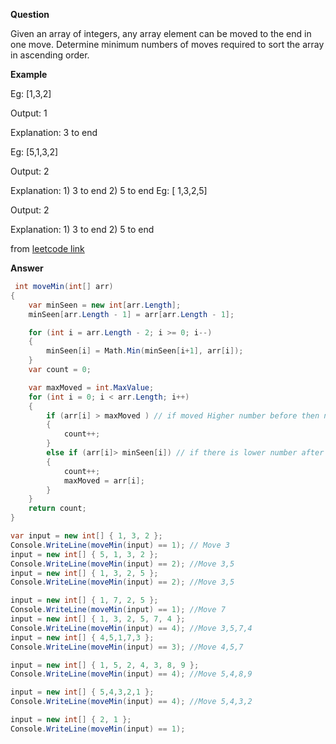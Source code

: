 
**Question**

Given an array of integers, any array element can be moved to the end in one move. Determine minimum numbers of moves required to sort the array in ascending order.

**Example**

Eg: [1,3,2]

Output: 1

Explanation: 3 to end

Eg: [5,1,3,2]

Output: 2

Explanation: 1) 3 to end
	     2) 5 to end
Eg: [ 1,3,2,5]

Output: 2

Explanation: 1) 3 to end
	     2) 5 to end

from [leetcode link](https://leetcode.com/discuss/interview-question/789524/determine-minimum-numbers-of-moves-required-to-sort-the-array-in-ascending-order)

**Answer**
```cs
 int moveMin(int[] arr)
{
    var minSeen = new int[arr.Length];
    minSeen[arr.Length - 1] = arr[arr.Length - 1];

    for (int i = arr.Length - 2; i >= 0; i--)
    {
        minSeen[i] = Math.Min(minSeen[i+1], arr[i]);
    }
    var count = 0;

    var maxMoved = int.MaxValue;
    for (int i = 0; i < arr.Length; i++)
    {
        if (arr[i] > maxMoved ) // if moved Higher number before then need to move
        {
            count++;
        }
        else if (arr[i]> minSeen[i]) // if there is lower number after then need to move
        {
            count++;
            maxMoved = arr[i];
        }
    }
    return count;
}

var input = new int[] { 1, 3, 2 };
Console.WriteLine(moveMin(input) == 1); // Move 3
input = new int[] { 5, 1, 3, 2 };
Console.WriteLine(moveMin(input) == 2); //Move 3,5
input = new int[] { 1, 3, 2, 5 };
Console.WriteLine(moveMin(input) == 2); //Move 3,5

input = new int[] { 1, 7, 2, 5 };
Console.WriteLine(moveMin(input) == 1); //Move 7
input = new int[] { 1, 3, 2, 5, 7, 4 };
Console.WriteLine(moveMin(input) == 4); //Move 3,5,7,4
input = new int[] { 4,5,1,7,3 };
Console.WriteLine(moveMin(input) == 3); //Move 4,5,7

input = new int[] { 1, 5, 2, 4, 3, 8, 9 };
Console.WriteLine(moveMin(input) == 4); //Move 5,4,8,9

input = new int[] { 5,4,3,2,1 };
Console.WriteLine(moveMin(input) == 4); //Move 5,4,3,2

input = new int[] { 2, 1 };
Console.WriteLine(moveMin(input) == 1);
```
